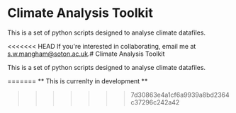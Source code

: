 # Climate Analysis Toolkit

This is a set of python scripts designed to analyse climate datafiles.

<<<<<<< HEAD
If you're interested in collaborating, email me at s.w.mangham@soton.ac.uk.# Climate Analysis Toolkit

This is a set of python scripts designed to analyse climate datafiles.


=======
** This is currenlty in development **
>>>>>>> 7d30863e4a1cf6a9939a8bd2364c37296c242a42
